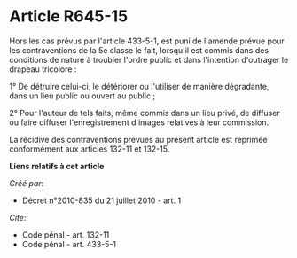 # Article R645-15

Hors les cas prévus par l'article 433-5-1, est puni de l'amende prévue pour les contraventions de la 5e classe le fait,
lorsqu'il est commis dans des conditions de nature à troubler l'ordre public et dans l'intention d'outrager le drapeau
tricolore :

1° De détruire celui-ci, le détériorer ou l'utiliser de manière dégradante, dans un lieu public ou ouvert au public ;

2° Pour l'auteur de tels faits, même commis dans un lieu privé, de diffuser ou faire diffuser l'enregistrement d'images
relatives à leur commission.

La récidive des contraventions prévues au présent article est réprimée conformément aux articles 132-11 et 132-15.

**Liens relatifs à cet article**

_Créé par_:

  - Décret n°2010-835 du 21 juillet 2010 - art. 1

_Cite_:

  - Code pénal - art. 132-11
  - Code pénal - art. 433-5-1
